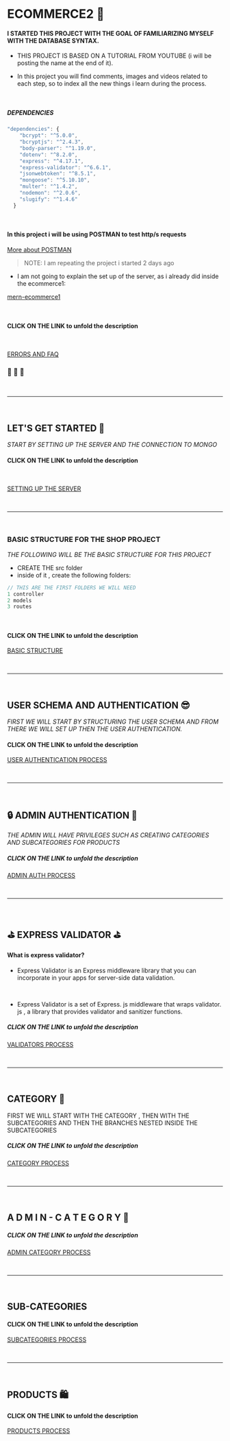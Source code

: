 # ECOMMERCE2 :shopping_cart:

#### I STARTED THIS PROJECT WITH THE GOAL OF FAMILIARIZING MYSELF WITH THE DATABASE SYNTAX.

- THIS PROJECT IS BASED ON A TUTORIAL FROM YOUTUBE (i will be posting the name at the end of it).

- In this project you will find comments, images and videos related to each step, so to index all the new things i learn during the process.

<br>

##### DEPENDENCIES

```javascript
"dependencies": {
    "bcrypt": "^5.0.0",
    "bcryptjs": "^2.4.3",
    "body-parser": "^1.19.0",
    "dotenv": "^8.2.0",
    "express": "^4.17.1",
    "express-validator": "^6.6.1",
    "jsonwebtoken": "^8.5.1",
    "mongoose": "^5.10.10",
    "multer": "^1.4.2",
    "nodemon": "^2.0.6",
    "slugify": "^1.4.6"
  }
```

<br>

#### In this project i will be using POSTMAN to test http/s requests

[More about POSTMAN](src/docs/ERRORS_FAQ.md)


> NOTE: I am repeating the project i started 2 days ago

 - I am not going to explain the set up of the server, as i already did inside the ecommerce1:

[mern-ecommerce1](https://github.com/nadiamariduena/mongo-28-dci/tree/master/personal-lessons-tutorials/mern-ecommerce1)

<br>

#### CLICK ON THE LINK to unfold the description

<br>

[ERRORS AND FAQ](src/docs/ERRORS_FAQ.md)

### 🌻 🌻 🌻

<br>
<hr>
<br>

## LET'S GET STARTED 🌻

_START BY SETTING UP THE SERVER AND THE CONNECTION TO MONGO_

#### CLICK ON THE LINK to unfold the description

<br>

[SETTING UP THE SERVER](src/docs/SERVER-SETUP.md)

<br>
<hr>
<br>

### BASIC STRUCTURE FOR THE SHOP PROJECT

_THE FOLLOWING WILL BE THE BASIC STRUCTURE FOR THIS PROJECT_

- CREATE THE src folder
- inside of it , create the following folders:

```javascript
// THIS ARE THE FIRST FOLDERS WE WILL NEED
1 controller
2 models
3 routes
```

<br>

#### CLICK ON THE LINK to unfold the description

[BASIC STRUCTURE](src/docs/BASIC-STRUCTURE.md)

<br>
<hr>
<br>

## USER SCHEMA AND AUTHENTICATION 😎

_FIRST WE WILL START BY STRUCTURING THE USER SCHEMA AND FROM THERE WE WILL SET UP THEN THE USER AUTHENTICATION._
<br>

#### CLICK ON THE LINK to unfold the description

[USER AUTHENTICATION PROCESS](src/docs/USER_AUTH.md)

<br>
<hr>
<br>

## 🔒 ADMIN AUTHENTICATION 🔑

_THE ADMIN WILL HAVE PRIVILEGES SUCH AS CREATING CATEGORIES AND SUBCATEGORIES FOR PRODUCTS_
<br>

##### CLICK ON THE LINK to unfold the description

[ADMIN AUTH PROCESS](src/docs/VALIDATORS.md)

<br>
<hr>
<br>

## :golf: EXPRESS VALIDATOR :golf:

#### What is express validator?

- Express Validator is an Express middleware library that you can incorporate in your apps for server-side data validation.

  <br>

- Express Validator is a set of Express. js middleware that wraps validator. js , a library that provides validator and sanitizer functions.

##### CLICK ON THE LINK to unfold the description

[VALIDATORS PROCESS](src/docs/VALIDATORS.md)

<br>
<hr>
<br>

## CATEGORY 🌻

<p>FIRST WE WILL START WITH THE CATEGORY , THEN WITH THE SUBCATEGORIES AND THEN THE BRANCHES NESTED INSIDE THE SUBCATEGORIES </p>

##### CLICK ON THE LINK to unfold the description

[CATEGORY PROCESS](src/docs/CATEGORY.md)

<br>
<hr>
<br>

## A D M I N - C A T E G O R Y :closed_lock_with_key:

##### CLICK ON THE LINK to unfold the description

[ADMIN CATEGORY PROCESS](src/docs/ADMIN_CATEGORY.md)

<br>
<hr>
<br>

## SUB-CATEGORIES

#### CLICK ON THE LINK to unfold the description

[SUBCATEGORIES PROCESS](src/docs/SUBCATEGORIES.md)

<br>
<hr>
<br>

## PRODUCTS :shopping:

#### CLICK ON THE LINK to unfold the description

[PRODUCTS PROCESS](src/docs/PRODUCTS.md)
